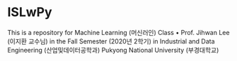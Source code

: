 # ISLwPy
This is a repository for Machine Learning (머신러인) Class • Prof. Jihwan Lee (이지환 교수님) in the Fall Semester (2020년 2학기) in Industrial and Data Engineering (산업및데이터공학과) Pukyong National University (부경대학교)
